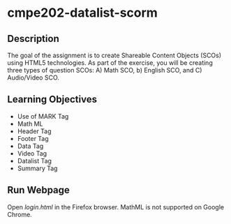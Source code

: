 # cmpe202-datalist-scorm

## Description
The goal of the assignment is to create Shareable Content Objects (SCOs) using HTML5 technologies. As part of the exercise, you will be creating three types of question SCOs: A) Math SCO, b) English SCO, and C) Audio/Video SCO.

## Learning Objectives

  * Use of MARK Tag
  * Math ML
  * Header Tag
  * Footer Tag
  * Data Tag
  * Video Tag
  * Datalist Tag
  * Summary Tag

## Run Webpage
Open *login.html* in the Firefox browser. MathML is not supported on Google Chrome. 
